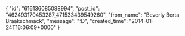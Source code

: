  {
   "id": "616136085088994",
   "post_id": "462493170453287_471533439549260",
   "from_name": "Beverly Berta Braakschmack",
   "message": ":D",
   "created_time": "2014-01-24T16:06:09+0000"
 }
